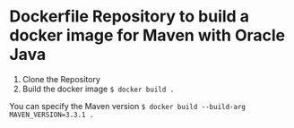 Dockerfile Repository to build a docker image for Maven with Oracle Java
====

1. Clone the Repository
2. Build the docker image
`$ docker build .`

You can specify the Maven version
`$ docker build --build-arg MAVEN_VERSION=3.3.1 .`

